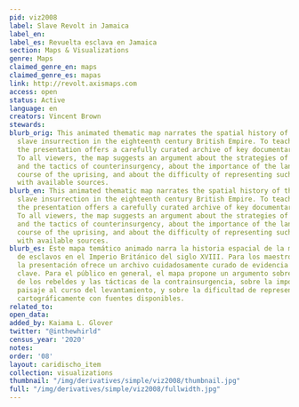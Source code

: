 ```yaml
---
pid: viz2008
label: Slave Revolt in Jamaica
label_en:
label_es: Revuelta esclava en Jamaica
section: Maps & Visualizations
genre: Maps
claimed_genre_en: maps
claimed_genre_es: mapas
link: http://revolt.axismaps.com
access: open
status: Active
language: en
creators: Vincent Brown
stewards:
blurb_orig: This animated thematic map narrates the spatial history of the greatest
  slave insurrection in the eighteenth century British Empire. To teachers and researchers,
  the presentation offers a carefully curated archive of key documentary evidence.
  To all viewers, the map suggests an argument about the strategies of the rebels
  and the tactics of counterinsurgency, about the importance of the landscape to the
  course of the uprising, and about the difficulty of representing such events cartographically
  with available sources.
blurb_en: This animated thematic map narrates the spatial history of the greatest
  slave insurrection in the eighteenth century British Empire. To teachers and researchers,
  the presentation offers a carefully curated archive of key documentary evidence.
  To all viewers, the map suggests an argument about the strategies of the rebels
  and the tactics of counterinsurgency, about the importance of the landscape to the
  course of the uprising, and about the difficulty of representing such events cartographically
  with available sources.
blurb_es: Este mapa temático animado narra la historia espacial de la mayor insurrección
  de esclavos en el Imperio Británico del siglo XVIII. Para los maestros e investigadores,
  la presentación ofrece un archivo cuidadosamente curado de evidencia documental
  clave. Para el público en general, el mapa propone un argumento sobre las estrategias
  de los rebeldes y las tácticas de la contrainsurgencia, sobre la importancia del
  paisaje al curso del levantamiento, y sobre la dificultad de representar tales eventos
  cartográficamente con fuentes disponibles.
related_to:
open_data:
added_by: Kaiama L. Glover
twitter: "@inthewhirld"
census_year: '2020'
notes:
order: '08'
layout: caridischo_item
collection: visualizations
thumbnail: "/img/derivatives/simple/viz2008/thumbnail.jpg"
full: "/img/derivatives/simple/viz2008/fullwidth.jpg"
---
```

